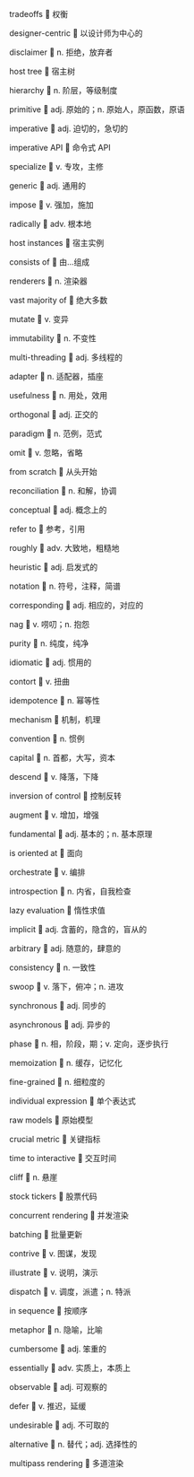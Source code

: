 tradeoffs :thought_balloon: 权衡

designer-centric :thought_balloon: 以设计师为中心的

disclaimer :thought_balloon: n. 拒绝，放弃者

host tree :thought_balloon: 宿主树

hierarchy :thought_balloon: n. 阶层，等级制度

primitive :thought_balloon: adj. 原始的；n. 原始人，原函数，原语

imperative :thought_balloon: adj. 迫切的，急切的

imperative API :thought_balloon: 命令式 API

specialize :thought_balloon: v. 专攻，主修

generic :thought_balloon: adj. 通用的

impose :thought_balloon: v. 强加，施加

radically :thought_balloon: adv. 根本地

host instances :thought_balloon: 宿主实例

consists of :thought_balloon: 由...组成

renderers :thought_balloon: n. 渲染器

vast majority of :thought_balloon: 绝大多数

mutate :thought_balloon: v. 变异

immutability :thought_balloon: n. 不变性

multi-threading :thought_balloon: adj. 多线程的

adapter :thought_balloon: n. 适配器，插座

usefulness :thought_balloon: n. 用处，效用

orthogonal :thought_balloon: adj. 正交的

paradigm :thought_balloon: n. 范例，范式

omit :thought_balloon: v. 忽略，省略

from scratch :thought_balloon: 从头开始

reconciliation :thought_balloon: n. 和解，协调

conceptual :thought_balloon: adj. 概念上的

refer to :thought_balloon: 参考，引用

roughly :thought_balloon: adv. 大致地，粗糙地

heuristic :thought_balloon: adj. 启发式的

notation :thought_balloon: n. 符号，注释，简谱

corresponding :thought_balloon: adj. 相应的，对应的

nag :thought_balloon: v. 唠叨；n. 抱怨

purity :thought_balloon: n. 纯度，纯净

idiomatic :thought_balloon: adj. 惯用的

contort :thought_balloon: v. 扭曲

idempotence :thought_balloon: n. 幂等性

mechanism :thought_balloon: 机制，机理

convention :thought_balloon: n. 惯例

capital :thought_balloon: n. 首都，大写，资本

descend :thought_balloon: v. 降落，下降

inversion of control :thought_balloon: 控制反转

augment :thought_balloon: v. 增加，增强

fundamental :thought_balloon: adj. 基本的；n. 基本原理

is oriented at :thought_balloon: 面向

orchestrate :thought_balloon: v. 编排

introspection :thought_balloon: n. 内省，自我检查

lazy evaluation :thought_balloon: 惰性求值

implicit :thought_balloon: adj. 含蓄的，隐含的，盲从的

arbitrary :thought_balloon: adj. 随意的，肆意的

consistency :thought_balloon: n. 一致性

swoop :thought_balloon: v. 落下，俯冲；n. 进攻

synchronous :thought_balloon: adj. 同步的

asynchronous :thought_balloon: adj. 异步的

phase :thought_balloon: n. 相，阶段，期；v. 定向，逐步执行

memoization :thought_balloon: n. 缓存，记忆化

fine-grained :thought_balloon: n. 细粒度的

individual expression :thought_balloon: 单个表达式

raw models :thought_balloon: 原始模型

crucial metric :thought_balloon: 关键指标

time to interactive :thought_balloon: 交互时间

cliff :thought_balloon: n. 悬崖

stock tickers :thought_balloon: 股票代码

concurrent rendering :thought_balloon: 并发渲染

batching :thought_balloon: 批量更新

contrive :thought_balloon: v. 图谋，发现

illustrate :thought_balloon: v. 说明，演示

dispatch :thought_balloon: v. 调度，派遣；n. 特派

in sequence :thought_balloon: 按顺序

metaphor :thought_balloon: n. 隐喻，比喻

cumbersome :thought_balloon: adj. 笨重的

essentially :thought_balloon: adv. 实质上，本质上

observable :thought_balloon: adj. 可观察的

defer :thought_balloon: v. 推迟，延缓

undesirable :thought_balloon: adj. 不可取的

alternative :thought_balloon: n. 替代；adj. 选择性的

multipass rendering :thought_balloon: 多道渲染

